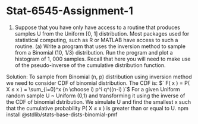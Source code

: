 # Stat-6545-Assignment-1
1. Suppose that you have only have access to a routine that produces samples U from the Uniform [0, 1] distribution. Most packages used for statistical computing, such as R or MATLAB have access to such a routine. 
(a) Write a program that uses the inversion method to sample from a Binomial (10, 1/3) distribution. Run the program and plot a histogram of 1, 000 samples. Recall that here you will need to make use of the pseudo-inverse of the cumulative distribution function.

Solution:
To sample from Binomial (n, p) distribution using inversion method we need to consider CDF of binomial distribution. The CDF is:
$\` F( x ) = P( X ≤ x ) = \sum_{i=0}^x {n \\choose i) p^i q^((n-i) )`$
For a given Uniform random sample U ~ Uniform (0,1)  and transforming it using the inverse of the CDF of binomial dstribution. We simulate U and find the smallest x such that the cumulative probability P( X ≤ x ) is greater than or equal to U. 
npm install @stdlib/stats-base-dists-binomial-pmf
